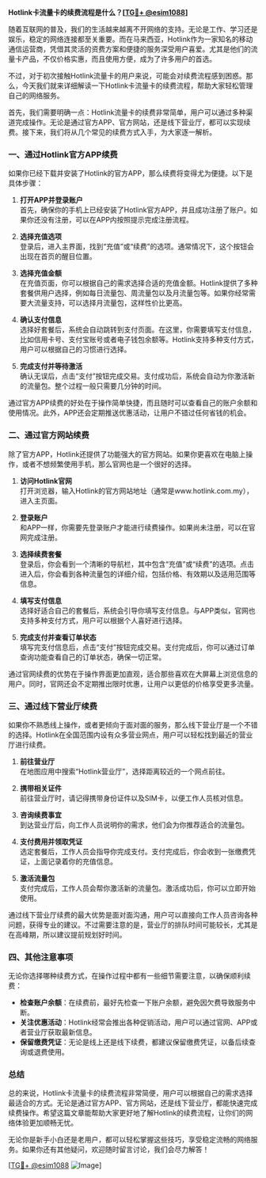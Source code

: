 **Hotlink卡流量卡的续费流程是什么？[[TG💪+ @esim1088](https://t.me/s/esim1088)]**

随着互联网的普及，我们的生活越来越离不开网络的支持。无论是工作、学习还是娱乐，稳定的网络连接都至关重要。而在马来西亚，Hotlink作为一家知名的移动通信运营商，凭借其灵活的资费方案和便捷的服务深受用户喜爱。尤其是他们的流量卡产品，不仅价格实惠，而且使用方便，成为了许多用户的首选。

不过，对于初次接触Hotlink流量卡的用户来说，可能会对续费流程感到困惑。那么，今天我们就来详细解读一下Hotlink卡流量卡的续费流程，帮助大家轻松管理自己的网络服务。

首先，我们需要明确一点：Hotlink流量卡的续费非常简单，用户可以通过多种渠道完成操作。无论是通过官方APP、官方网站，还是线下营业厅，都可以实现续费。接下来，我们将从几个常见的续费方式入手，为大家逐一解析。

### 一、通过Hotlink官方APP续费

如果你已经下载并安装了Hotlink的官方APP，那么续费将变得尤为便捷。以下是具体步骤：

1. **打开APP并登录账户**  
   首先，确保你的手机上已经安装了Hotlink官方APP，并且成功注册了账户。如果你还没有注册，可以在APP内按照提示完成注册流程。

2. **选择充值选项**  
   登录后，进入主界面，找到“充值”或“续费”的选项。通常情况下，这个按钮会出现在首页的醒目位置。

3. **选择充值金额**  
   在充值页面，你可以根据自己的需求选择合适的充值金额。Hotlink提供了多种套餐供用户选择，例如每日流量包、周流量包以及月流量包等。如果你经常需要大流量支持，可以选择月流量包，这样性价比更高。

4. **确认支付信息**  
   选择好套餐后，系统会自动跳转到支付页面。在这里，你需要填写支付信息，比如信用卡号、支付宝账号或者电子钱包余额等。Hotlink支持多种支付方式，用户可以根据自己的习惯进行选择。

5. **完成支付并等待激活**  
   确认无误后，点击“支付”按钮完成交易。支付成功后，系统会自动为你激活新的流量包。整个过程一般只需要几分钟的时间。

通过官方APP续费的好处在于操作简单快捷，而且随时可以查看自己的账户余额和使用情况。此外，APP还会定期推送优惠活动，让用户不错过任何省钱的机会。

### 二、通过官方网站续费

除了官方APP，Hotlink还提供了功能强大的官方网站。如果你更喜欢在电脑上操作，或者不想频繁使用手机，那么官网也是一个很好的选择。

1. **访问Hotlink官网**  
   打开浏览器，输入Hotlink的官方网站地址（通常是www.hotlink.com.my），进入主页面。

2. **登录账户**  
   和APP一样，你需要先登录账户才能进行续费操作。如果尚未注册，可以在官网完成注册。

3. **选择续费套餐**  
   登录后，你会看到一个清晰的导航栏，其中包含“充值”或“续费”的选项。点击进入后，你会看到各种流量包的详细介绍，包括价格、有效期以及适用范围等信息。

4. **填写支付信息**  
   选择好适合自己的套餐后，系统会引导你填写支付信息。与APP类似，官网也支持多种支付方式，用户可以根据个人喜好进行选择。

5. **完成支付并查看订单状态**  
   填写完支付信息后，点击“支付”按钮完成交易。支付完成后，你可以通过订单查询功能查看自己的订单状态，确保一切正常。

通过官网续费的优势在于操作界面更加直观，适合那些喜欢在大屏幕上浏览信息的用户。同时，官网还会不定期推出限时优惠，让用户以更低的价格享受更多流量。

### 三、通过线下营业厅续费

如果你不熟悉线上操作，或者更倾向于面对面的服务，那么线下营业厅是一个不错的选择。Hotlink在全国范围内设有众多营业网点，用户可以轻松找到最近的营业厅进行续费。

1. **前往营业厅**  
   在地图应用中搜索“Hotlink营业厅”，选择距离较近的一个网点前往。

2. **携带相关证件**  
   前往营业厅时，请记得携带身份证件以及SIM卡，以便工作人员核对信息。

3. **咨询续费事宜**  
   到达营业厅后，向工作人员说明你的需求，他们会为你推荐适合的流量包。

4. **支付费用并领取凭证**  
   选定套餐后，工作人员会指导你完成支付。支付完成后，你会收到一张缴费凭证，上面记录着你的充值信息。

5. **激活流量包**  
   支付完成后，工作人员会帮你激活新的流量包。激活成功后，你可以立即开始使用。

通过线下营业厅续费的最大优势是面对面沟通，用户可以直接向工作人员咨询各种问题，获得专业的建议。不过需要注意的是，营业厅的排队时间可能较长，尤其是在高峰期，所以建议提前规划好时间。

### 四、其他注意事项

无论你选择哪种续费方式，在操作过程中都有一些细节需要注意，以确保顺利续费：

- **检查账户余额**：在续费前，最好先检查一下账户余额，避免因欠费导致服务中断。
- **关注优惠活动**：Hotlink经常会推出各种促销活动，用户可以通过官网、APP或者营业厅获取最新信息。
- **保留缴费凭证**：无论是线上还是线下续费，都建议保留缴费凭证，以备后续查询或退费使用。

### 总结

总的来说，Hotlink卡流量卡的续费流程非常简便，用户可以根据自己的需求选择最适合的方式。无论是通过官方APP、官方网站，还是线下营业厅，都能快速完成续费操作。希望这篇文章能帮助大家更好地了解Hotlink的续费流程，让你们的网络体验更加顺畅无忧。

无论你是新手小白还是老用户，都可以轻松掌握这些技巧，享受稳定流畅的网络服务。如果你还有其他疑问，欢迎随时留言讨论，我们会尽力解答！

[[TG💪+ @esim1088](https://t.me/s/esim1088) ![Image](https://i.postimg.cc/4NQfJmqS/Snipaste-2025-05-13-00-14-12.png)]